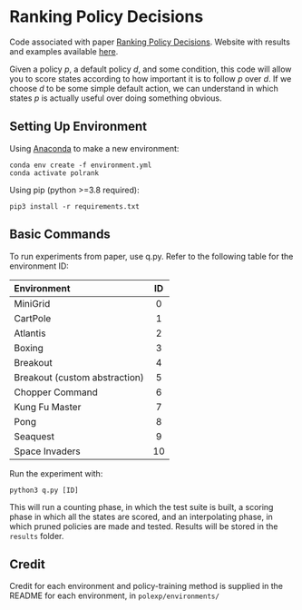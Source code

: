 # Ranking Policy Decisions

Code associated with paper [Ranking Policy Decisions](https://arxiv.org/abs/2008.13607).
Website with results and examples available [here](https://sites.google.com/view/rankingpolicydecisions/home).

Given a policy _p_, a default policy _d_, and some condition, this code will allow you to score states 
according to how important it is to follow _p_ over _d_. If we choose _d_ to be some simple default action,
we can understand in which states _p_ is actually useful over doing something obvious.

## Setting Up Environment

Using [Anaconda](https://www.anaconda.com/) to make a new
environment:

```
conda env create -f environment.yml
conda activate polrank
```

Using pip (python >=3.8 required):

```
pip3 install -r requirements.txt
```

## Basic Commands

To run experiments from paper, use q.py. Refer to the following table for the environment ID:

|                   Environment |  ID |
|:------------------------------|:--:|
| MiniGrid                      |  0 |
| CartPole                      |  1 |
| Atlantis                      |  2 |
| Boxing                        |  3 |
| Breakout                      |  4 |
| Breakout (custom abstraction) |  5 |
| Chopper Command               |  6 |
| Kung Fu Master                |  7 |
| Pong                          |  8 |
| Seaquest                      |  9 |
| Space Invaders                | 10 |

Run the experiment with:
```
python3 q.py [ID]
```
This will run a counting phase, in which the test suite is built, a scoring phase in which all the states are scored, and an interpolating phase, in which pruned policies are made and tested. Results will be stored in the ```results``` folder.

## Credit
Credit for each environment and policy-training method is supplied in the README for each environment, in ```polexp/environments/```
